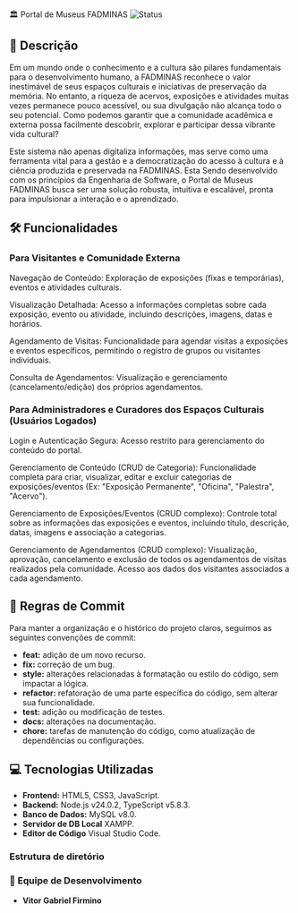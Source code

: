 🏛️ Portal de Museus FADMINAS 
![Status][def]

## 📌 Descrição

Em um mundo onde o conhecimento e a cultura são pilares fundamentais para o desenvolvimento humano, a FADMINAS reconhece o valor inestimável de seus espaços culturais e iniciativas de preservação da memória. No entanto, a riqueza de acervos, exposições e atividades muitas vezes permanece pouco acessível, ou sua divulgação não alcança todo o seu potencial. Como podemos garantir que a comunidade acadêmica e externa possa facilmente descobrir, explorar e participar dessa vibrante vida cultural?

Este sistema não apenas digitaliza informações, mas serve como uma ferramenta vital para a gestão e a democratização do acesso à cultura e à ciência produzida e preservada na FADMINAS. Esta Sendo desenvolvido com os princípios da Engenharia de Software, o Portal de Museus FADMINAS busca ser uma solução robusta, intuitiva e escalável, pronta para impulsionar a interação e o aprendizado.

## 🛠️ Funcionalidades

### Para Visitantes e Comunidade Externa
Navegação de Conteúdo: Exploração de exposições (fixas e temporárias), eventos e atividades culturais.

Visualização Detalhada: Acesso a informações completas sobre cada exposição, evento ou atividade, incluindo descrições, imagens, datas e horários.

Agendamento de Visitas: Funcionalidade para agendar visitas a exposições e eventos específicos, permitindo o registro de grupos ou visitantes individuais.

Consulta de Agendamentos: Visualização e gerenciamento (cancelamento/edição) dos próprios agendamentos.

### Para Administradores e Curadores dos Espaços Culturais (Usuários Logados)
Login e Autenticação Segura: Acesso restrito para gerenciamento do conteúdo do portal.

Gerenciamento de Conteúdo (CRUD de Categoria): Funcionalidade completa para criar, visualizar, editar e excluir categorias de exposições/eventos (Ex: "Exposição Permanente", "Oficina", "Palestra", "Acervo").

Gerenciamento de Exposições/Eventos (CRUD complexo): Controle total sobre as informações das exposições e eventos, incluindo título, descrição, datas, imagens e associação a categorias.

Gerenciamento de Agendamentos (CRUD complexo): Visualização, aprovação, cancelamento e exclusão de todos os agendamentos de visitas realizados pela comunidade. Acesso aos dados dos visitantes associados a cada agendamento.

## 📖 Regras de Commit
Para manter a organização e o histórico do projeto claros, seguimos as seguintes convenções de commit:

- **feat:** adição de um novo recurso.
- **fix:** correção de um bug.
- **style:** alterações relacionadas à formatação ou estilo do código, sem impactar a lógica.
- **refactor:** refatoração de uma parte específica do código, sem alterar sua funcionalidade.
- **test:** adição ou modificação de testes.
- **docs:** alterações na documentação.
- **chore:** tarefas de manutenção do código, como atualização de dependências ou configurações.

## 💻 Tecnologias Utilizadas

- **Frontend:** HTML5, CSS3, JavaScript.
- **Backend:** Node.js v24.0.2, TypeScript v5.8.3.
- **Banco de Dados:** MySQL v8.0. 
- **Servidor de DB Local**  XAMPP. 
- **Editor de Código**  Visual Studio Code. 

### Estrutura de diretório




### 👥 Equipe de Desenvolvimento

- **Vitor Gabriel Firmino**

[def]: https://img.shields.io/badge/status-em%20desenvolvimento-yellow